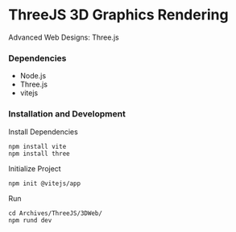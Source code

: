 # ThreeJS 3D Graphics Rendering 
Advanced Web Designs: Three.js

### Dependencies
- Node.js
- Three.js
- vitejs

### Installation and Development
Install Dependencies
```
npm install vite
npm install three
```
Initialize Project
``` 
npm init @vitejs/app
```
Run 
```
cd Archives/ThreeJS/3DWeb/
npm rund dev
```

